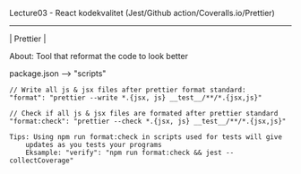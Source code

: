 Lecture03 - React kodekvalitet (Jest/Github action/Coveralls.io/Prettier)
____________
| Prettier |

About: Tool that reformat the code to look better

package.json --> "scripts"

	// Write all js & jsx files after prettier format standard:
	"format": "prettier --write *.{jsx, js} __test__/**/*.{jsx,js}"

	// Check if all js & jsx files are formated after prettier standard
	"format:check": "prettier --check *.{jsx, js} __test__/**/*.{jsx,js}"

	Tips: Using npm run format:check in scripts used for tests will give
		updates as you tests your programs 
		Eksample: "verify": "npm run format:check && jest --collectCoverage"

